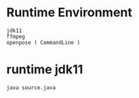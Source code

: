 # Runtime Environment 
````shell
jdk11
ffmpeg 
openpose ( CommandLine )
````


# runtime jdk11
````shell
java source.java
````


